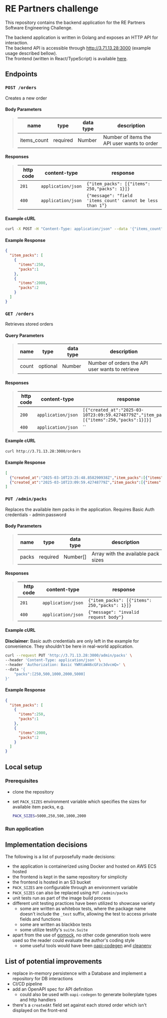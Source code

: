 # RE Partners challenge

This repository contains the backend application for the RE Partners Software Engineering Challenge.

The backend application is written in Golang and exposes an HTTP API for interaction.  
The backend API is accessible through <http://3.71.13.28:3000> (example usage described bellow).  
The frontend (written in React/TypeScript) is available [here](http://gi-re-partners-fe.s3-website.eu-central-1.amazonaws.com/).

## Endpoints

### `POST /orders`

Creates a new order

#### Body Parameters

> | name        | type     | data type | description                                 |
> |-------------|----------|-----------|---------------------------------------------|
> | items_count | required | Number    | Number of items the API user wants to order |

#### Responses

> | http code | content-type       | response                                                   |
> |-----------|--------------------|------------------------------------------------------------|
> | `201`     | `application/json` | `{"item_packs": [{"items": 250,"packs": 1}]}`              |
> | `400`     | `application/json` | `{"message": "field 'items_count' cannot be less than 1"}` |

#### Example cURL

```sh
curl -X POST -H "Content-Type: application/json" --data '{"items_count": 4200}' http://3.71.13.28:3000/orders
```

#### Example Response

```json
{
  "item_packs": [
    {
      "items":250,
      "packs":1
    },
    {
      "items":2000,
      "packs":2
    }
  ]
}
```

### `GET /orders`

Retrieves stored orders

#### Query Parameters

> | name        | type     | data type | description                                     |
> |-------------|----------|-----------|-------------------------------------------------|
> | count       | optional | Number    | Number of orders the API user wants to retrieve |

#### Responses

> | http code | content-type       | response                                                                                 |
> |-----------|--------------------|------------------------------------------------------------------------------------------|
> | `200`     | `application/json` | `[{"created_at":"2025-03-10T23:09:59.42748779Z","item_packs":[{"items":250,"packs":1}]}]`|
> | `400`     | `application/json` | ``                               |

#### Example cURL

```sh
curl http://3.71.13.28:3000/orders
```

#### Example Response

```json
[
  {"created_at":"2025-03-10T23:25:48.858290938Z","item_packs":[{"items":250,"packs":1},{"items":500,"packs":1}]}
  {"created_at":"2025-03-10T23:09:59.42748779Z","item_packs":[{"items":250,"packs":1}]}
]
```

### `PUT /admin/packs`

Replaces the available item packs in the application. Requires Basic Auth credentials - admin:password

#### Body Parameters

> | name        | type     | data type | description                                 |
> |-------------|----------|-----------|---------------------------------------------|
> | packs       | required | Number[]  | Array with the available pack sizes         |

#### Responses

> | http code | content-type       | response                                                   |
> |-----------|--------------------|------------------------------------------------------------|
> | `201`     | `application/json` | `{"item_packs": [{"items": 250,"packs": 1}]}`              |
> | `400`     | `application/json` | `{"message": "invalid request body"}`                      |

#### Example cURL

**Disclaimer**: Basic auth credentials are only left in the example for convenience. They shouldn't be here in real-world application.

```sh
curl --request PUT 'http://3.71.13.28:3000/admin/packs' \
--header 'Content-Type: application/json' \
--header 'Authorization: Basic YWRtaW46cGFzc3dvcmQ=' \
--data '{
    "packs":[250,500,1000,2000,5000]
}'
```

#### Example Response

```json
{
  "item_packs": [
    {
      "items":250,
      "packs":1
    },
    {
      "items":2000,
      "packs":2
    }
  ]
}
```

## Local setup

### Prerequisites

- clone the repository
- set `PACK_SIZES` environment variable which specifies the sizes for available item packs, e.g.

  ```sh
  PACK_SIZES=5000,250,500,1000,2000
  ```

### Run application

## Implementation decisions

The following is a list of purposefully made decisions:

- the application is containerized using Docker and hosted on AWS ECS hosted
- the frontend is kept in the same repository for simplicity
- the frontend is hosted in an S3 bucket
- `PACK_SIZES` are configurable through an environment variable
- `PACK_SIZES` can also be replaced using `PUT /admin/packs`
- unit tests run as part of the image build process
- different unit testing practices have been utilized to showcase variety
  - some are written as whitebox tests, where the package name doesn't include the `_test` suffix, allowing the test to access private fields and functions
  - some are written as blackbox tests
  - some utilize testify's `suite.Suite`
- apart from the use of [gomock](https://github.com/uber-go/mock), no other code generation tools were used so the reader could evaluate the author's coding style
  - some useful tools would have been [oapi-codegen](https://github.com/oapi-codegen/oapi-codegen) and [cleanenv](https://github.com/ilyakaznacheev/cleanenv)

## List of potential improvements

- replace in-memory persistence with a Database and implement a repository for DB interactions
- CI/CD pipeline
- add an OpenAPI spec for API definition
  - could also be used with `oapi-codegen` to generate boilerplate types and http handlers
- there's a `createdAt` field set against each stored order which isn't displayed on the front-end
